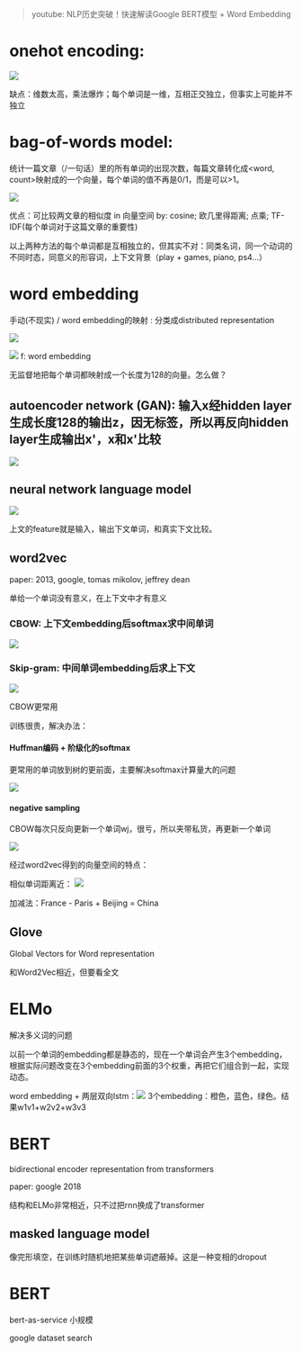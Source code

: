 > youtube: NLP历史突破！快速解读Google BERT模型 + Word Embedding

# onehot encoding:

![](assets/2020-04-11-BERT-6fd7131e.png)

缺点：维数太高，乘法爆炸；每个单词是一维，互相正交独立，但事实上可能并不独立

# bag-of-words model:

统计一篇文章（/一句话）里的所有单词的出现次数，每篇文章转化成<word, count>映射成的一个向量，每个单词的值不再是0/1，而是可以>1。

![](assets/2020-04-11-BERT-3e9ea76c.png)

优点：可比较两文章的相似度 in 向量空间 by: cosine; 欧几里得距离; 点乘; TF-IDF(每个单词对于这篇文章的重要性)

以上两种方法的每个单词都是互相独立的，但其实不对：同类名词，同一个动词的不同时态，同意义的形容词，上下文背景（play + games, piano, ps4...）

# word embedding

手动(不现实) / word embedding的映射 : 分类成distributed representation

![](assets/2020-04-11-BERT-e9954c2a.png)

![](assets/2020-04-11-BERT-328efc1e.png) f: word embedding

无监督地把每个单词都映射成一个长度为128的向量。怎么做？

## autoencoder network (GAN): 输入x经hidden layer生成长度128的输出z，因无标签，所以再反向hidden layer生成输出x'，x和x'比较

![](assets/2020-04-11-BERT-2fd25027.png)

## neural network language model

![](assets/2020-04-11-BERT-aa7c2987.png)

上文的feature就是输入，输出下文单词，和真实下文比较。

## word2vec

paper: 2013, google, tomas mikolov, jeffrey dean

单给一个单词没有意义，在上下文中才有意义

### CBOW: 上下文embedding后softmax求中间单词
![](assets/2020-04-11-BERT-e413e3db.png)

### Skip-gram: 中间单词embedding后求上下文
![](assets/2020-04-11-BERT-b685c874.png)

CBOW更常用

训练很贵，解决办法：

#### Huffman编码 + 阶级化的softmax

更常用的单词放到树的更前面，主要解决softmax计算量大的问题

![](assets/2020-04-11-BERT-24cf4649.png)

#### negative sampling

CBOW每次只反向更新一个单词wj，很亏，所以夹带私货，再更新一个单词

![](assets/2020-04-11-BERT-322c838c.png)

经过word2vec得到的向量空间的特点：

相似单词距离近：
![](assets/2020-04-11-BERT-011d8817.png)

加减法：France - Paris + Beijing = China

## Glove

Global Vectors for Word representation

和Word2Vec相近，但要看全文

# ELMo

解决多义词的问题

以前一个单词的embedding都是静态的，现在一个单词会产生3个embedding，根据实际问题改变在3个embedding前面的3个权重，再把它们组合到一起，实现动态。

word embedding + 两层双向lstm：![](assets/2020-04-11-BERT-5f925fce.png)
3个embedding：橙色，蓝色，绿色。结果w1v1+w2v2+w3v3

# BERT

bidirectional encoder representation from transformers

paper: google 2018

结构和ELMo非常相近，只不过把rnn换成了transformer

## masked language model

像完形填空，在训练时随机地把某些单词遮蔽掉。这是一种变相的dropout

# BERT

bert-as-service 小规模

google dataset search
